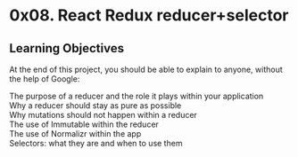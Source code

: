 # 0x08. React Redux reducer+selector   
## Learning Objectives   
At the end of this project, you should be able to explain to anyone, without the help of Google:

The purpose of a reducer and the role it plays within your application                                     
Why a reducer should stay as pure as possible                                        
Why mutations should not happen within a reducer                  
The use of Immutable within the reducer                
The use of Normalizr within the app                 
Selectors: what they are and when to use them          
